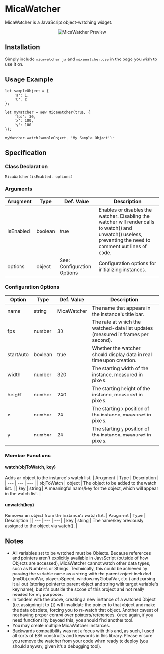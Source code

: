 # MicaWatcher
MicaWatcher is a JavaScript object-watching widget.
<p align="center"><img src="https://raw.githubusercontent.com/WallyChantek/micawatcher/main/images/img01.png" alt="MicaWatcher Preview"/></p>

## Installation
Simply include `micawatcher.js` and `micawatcher.css` in the page you wish to use it on.
## Usage Example
```
let sampleObject = {
    'a': 1,
    'b': 2
};

let myWatcher = new MicaWatcher(true, {
    'fps': 30,
    'x': 100,
    'y': 100
});

myWatcher.watch(sampleObject, 'My Sample Object');
```
## Specification
### Class Declaration
```
MicaWatcher(isEnabled, options)
```
### Arguments
| Arugment | Type | Def. Value | Description |
| --- | --- | --- | --- |
| isEnabled | boolean | true | Enables or disables the watcher. Disabling the watcher will render calls to watch() and unwatch() useless, preventing the need to comment out lines of code. |
| options | object | See: Configuration Options | Configuration options for initializing instances. |
### Configuration Options
| Option | Type | Def. Value | Description |
| --- | --- | --- | --- |
| name | string | MicaWatcher | The name that appears in the instance's title bar. |
| fps | number | 30 | The rate at which the watched-data list updates (measured in frames per second). |
| startAuto | boolean | true | Whether the watcher should display data in real time upon creation. |
| width | number | 320 | The starting width of the instance, measured in pixels. |
| height | number | 240 | The starting height of the instance, measured in pixels. |
| x | number | 24 | The starting x position of the instance, measured in pixels. |
| y | number | 24 | The starting y position of the instance, measured in pixels. |
### Member Functions
#### watch(objToWatch, key)
Adds an object to the instance's watch list.
| Arugment | Type | Description |
| --- | --- | --- |
| objToWatch | object | The object to be added to the watch list. |
| key | string | A meaningful name/key for the object, which will appear in the watch list. |
#### unwatch(key)
Removes an object from the instance's watch list.
| Arugment | Type | Description |
| --- | --- | --- |
| key | string | The name/key previously assigned to the object via watch(). |
## Notes
* All variables set to be watched must be Objects. Because references and pointers aren't explicitly available in JavaScript (outside of how Objects are accessed), MicaWatcher cannot watch other data types, such as Numbers or Strings. Technically, this could be achieved by passing the variable name as a string with the parent object included (myObj.coolVar, player.xSpeed, window.myGlobalVar, etc.) and parsing it all out (storing pointer to parent object and string with target variable's key name), but it's outside the scope of this project and not really needed for my purposes.
* In tandem with the above, creating a new instance of a watched Object (i.e. assigning it to {}) will invalidate the pointer to that object and make the data obsolete, forcing you to re-watch that object. Another caveat of not having proper control over pointers/references. Once again, if you need functionality beyond this, you should find another tool.
* You may create multiple MicaWatcher instances.
* Backwards compatibility was not a focus with this and, as such, I used all sorts of ES6 constructs and keywords in this library. Please ensure you remove the watcher from your code when ready to deploy (you should anyway, given it's a debugging tool).